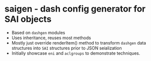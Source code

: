 # saigen - dash config generator for SAI objects
* Based on `dashgen` modules
* Uses inheritance, reuses most methods
* Mostly just override renderItem() method to transform `dashgen` data structures into `SAI` structures prior to JSON seialization
* Initially showcase `eni` and `aclgroups` to demonstrate techniques.
